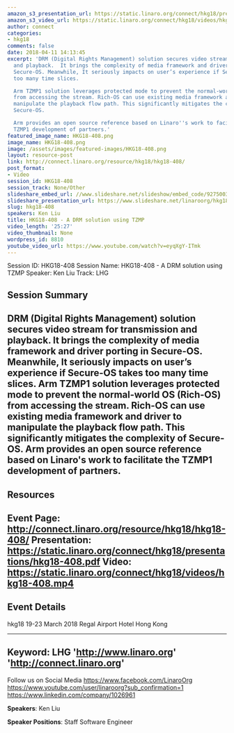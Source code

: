 ```yaml
---
amazon_s3_presentation_url: https://static.linaro.org/connect/hkg18/presentations/hkg18-408.pdf
amazon_s3_video_url: https://static.linaro.org/connect/hkg18/videos/hkg18-408.mp4
author: connect
categories:
- hkg18
comments: false
date: 2018-04-11 14:13:45
excerpt: 'DRM (Digital Rights Management) solution secures video stream for transmission
  and playback.  It brings the complexity of media framework and driver porting in
  Secure-OS. Meanwhile, It seriously impacts on user’s experience if Secure-OS takes
  too many time slices.

  Arm TZMP1 solution leverages protected mode to prevent the normal-world OS (Rich-OS)
  from accessing the stream. Rich-OS can use existing media framework and driver to
  manipulate the playback flow path. This significantly mitigates the complexity of
  Secure-OS.

  Arm provides an open source reference based on Linaro''s work to facilitate the
  TZMP1 development of partners.'
featured_image_name: HKG18-408.png
image_name: HKG18-408.png
image: /assets/images/featured-images/HKG18-408.png
layout: resource-post
link: http://connect.linaro.org/resource/hkg18/hkg18-408/
post_format:
- Video
session_id: HKG18-408
session_track: None/Other
slideshare_embed_url: //www.slideshare.net/slideshow/embed_code/92750037
slideshare_presentation_url: https://www.slideshare.net/linaroorg/hkg18408-a-drm-solution-using-tzmp
slug: hkg18-408
speakers: Ken Liu
title: HKG18-408 - A DRM solution using TZMP
video_length: '25:27'
video_thumbnail: None
wordpress_id: 8810
youtube_video_url: https://www.youtube.com/watch?v=eyqXgY-ITmk
---
```


Session ID: HKG18-408
Session Name: HKG18-408 - A DRM solution using TZMP
Speaker: Ken Liu
Track: LHG


## Session Summary
DRM (Digital Rights Management) solution secures video stream for transmission and playback.  It brings the complexity of media framework and driver porting in Secure-OS. Meanwhile, It seriously impacts on user’s experience if Secure-OS takes too many time slices.
Arm TZMP1 solution leverages protected mode to prevent the normal-world OS (Rich-OS) from accessing the stream. Rich-OS can use existing media framework and driver to manipulate the playback flow path. This significantly mitigates the complexity of Secure-OS.
Arm provides an open source reference based on Linaro's work to facilitate the TZMP1 development of partners.
---------------------------------------------------
## Resources
Event Page: http://connect.linaro.org/resource/hkg18/hkg18-408/
Presentation: https://static.linaro.org/connect/hkg18/presentations/hkg18-408.pdf
Video: https://static.linaro.org/connect/hkg18/videos/hkg18-408.mp4
 ---------------------------------------------------
## Event Details
hkg18
19-23 March 2018
Regal Airport Hotel Hong Kong

---------------------------------------------------
Keyword: LHG
'http://www.linaro.org'
'http://connect.linaro.org'
---------------------------------------------------
Follow us on Social Media
https://www.facebook.com/LinaroOrg
https://www.youtube.com/user/linaroorg?sub_confirmation=1
https://www.linkedin.com/company/1026961

**Speakers**: Ken Liu

**Speaker Positions**: Staff Software Engineer
